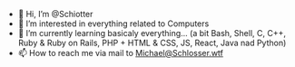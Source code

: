 - 👋 Hi, I’m @Schiotter
- 👀 I’m interested in everything related to Computers
- 🌱 I’m currently learning basicaly everything... (a bit Bash, Shell, C, C++, Ruby & Ruby on Rails, PHP + HTML & CSS, JS, React, Java nad Python)
- 📫 How to reach me via mail to Michael@Schlosser.wtf

<!---
Schiotter/Schiotter is a ✨ special ✨ repository because its `README.md` (this file) appears on your GitHub profile.
You can click the Preview link to take a look at your changes.
--->
